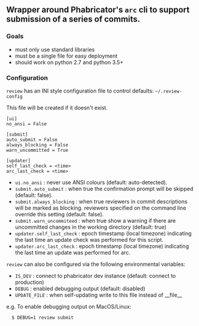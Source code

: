 ## Wrapper around Phabricator's `arc` cli to support submission of a series of commits.


### Goals

- must only use standard libraries
- must be a single file for easy deployment
- should work on python 2.7 and python 3.5+

### Configuration

`review` has an INI style configuration file to control defaults: `~/.review-config`

This file will be created if it doesn't exist.

```
[ui]
no_ansi = False

[submit]
auto_submit = False
always_blocking = False
warn_uncommitted = True

[updater]
self_last_check = <time>
arc_last_check = <time>
```

- `ui.no_ansi` : never use ANSI colours (default: auto-detected).
- `submit.auto_submit` : when true the confirmation prompt will be skipped
    (default: false).
- `submit.always_blocking` : when true reviewers in commit descriptions will be marked
    as blocking. reviewers specified on the command line override this setting
    (default: false).
- `submit.warn_uncommiteed` : when true show a warning if there are uncommitted changes
    in the working directory (default: true)
- `updater.self_last_check` : epoch timestamp (local timezone) indicating the last time
    an update check was performed for this script.
- `updater.arc_last_check` : epoch timestamp (local timezone) indicating the last time
    an update was performed for arc.

`review` can also be configured via the following environmental variables:
- `IS_DEV` : connect to phabricator dev instance (default: connect to production)
- `DEBUG` : enabled debugging output (default: disabled)
- `UPDATE_FILE` : when self-updating write to this file instead of \_\_file\_\_

e.g. To enable debugging output on MacOS/Linux:
```
  $ DEBUG=1 review submit
```


